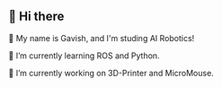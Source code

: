 ##  👋 Hi there

💬 My name is Gavish, and I'm studing AI Robotics!

 🌱 I’m currently learning ROS and Python.

 🔭 I’m currently working on 3D-Printer and MicroMouse.
<!--
**FIRE0BALL/FIRE0BALL** is a ✨ _special_ ✨ repository because its `README.md` (this file) appears on your GitHub profile.

Here are some ideas to get you started:

- 🔭 I’m currently working on ...
- 🌱 I’m currently learning ...
- 👯 I’m looking to collaborate on ...
- 🤔 I’m looking for help with ...
- 💬 Ask me about ...
- 📫 How to reach me: ...
- 😄 Pronouns: ...
- ⚡ Fun fact: ...
-->
